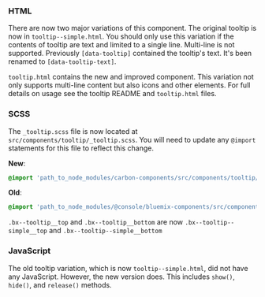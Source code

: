 ### HTML

There are now two major variations of this component. The original tooltip is now in `tooltip--simple.html`. You should only use this variation if the contents of tooltip are text and limited to a single line. Multi-line is not supported. Previously `[data-tooltip]` contained the tooltip's text. It's been renamed to `[data-tooltip-text]`.

`tooltip.html` contains the new and improved component. This variation not only supports multi-line content but also icons and other elements. For full details on usage see the tooltip README and `tooltip.html` files.

### SCSS

The `_tooltip.scss` file is now located at `src/components/tooltip/_tooltip.scss`. You will need to update any `@import` statements for this file to reflect this change.

**New**:

```scss
@import 'path_to_node_modules/carbon-components/src/components/tooltip/tooltip';
```

**Old**:

```scss
@import 'path_to_node_modules/@console/bluemix-components/src/components/tooltip/tooltip;
```

`.bx--tooltip__top` and `.bx--tooltip__bottom` are now `.bx--tooltip--simple__top` and `.bx--tooltip--simple__bottom`

### JavaScript

The old tooltip variation, which is now `tooltip--simple.html`, did not have any JavaScript. However, the new version does. This includes `show()`, `hide()`, and `release()` methods.
